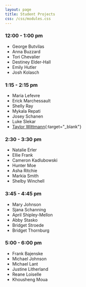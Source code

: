 ```yaml
---
layout: page
title: Student Projects
css: /css/modules.css
---
```


### 12:00 - 1:00 pm
* George Butvilas
* Anna Buzzard
* Tori Chevalier
* Destiney Elder-Hall
* Emily Hutler
* Josh Kolasch

### 1:15 - 2:15 pm
* Maria Lefevre
* Erick Marchessault
* Shelly Ray
* Mykala Repati
* Josey Schanen
* Luke Slekar
* [Taylor Wittmann](Student_Projects/Wittmann_FinalProject.html){:target="_blank"}

### 2:30 - 3:30 pm
* Natalie Erler
* Ellie Frank
* Cameron Kadlubowski
* Hunter Moe
* Asha Ritchie
* Markia Smith
* Shelby Winchell

### 3:45 - 4:45 pm
* Mary Johnson
* Sjana Schanning
* April Shipley-Mellon
* Abby Stasko
* Bridget Stroede
* Bridget Thornburg

### 5:00 - 6:00 pm
* Frank Bajenske
* Michael Johnson
* Michael Lant
* Justine Litherland
* Reane Loiselle
* Khousheng Moua